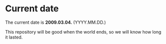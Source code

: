 # Current date

The current date is **2009.03.04.** (YYYY.MM.DD.)

This repository will be good when the world ends, so we will know how long it lasted.